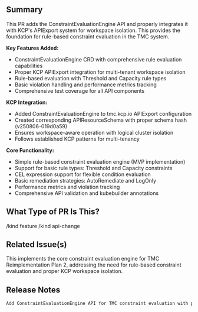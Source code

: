 <!--

Thanks for creating a pull request!
If this is your first time, please make sure to review CONTRIBUTING.MD.

-->

## Summary

This PR adds the ConstraintEvaluationEngine API and properly integrates it with KCP's APIExport system for workspace isolation. This provides the foundation for rule-based constraint evaluation in the TMC system.

**Key Features Added:**
- ConstraintEvaluationEngine CRD with comprehensive rule evaluation capabilities
- Proper KCP APIExport integration for multi-tenant workspace isolation  
- Rule-based evaluation with Threshold and Capacity rule types
- Basic violation handling and performance metrics tracking
- Comprehensive test coverage for all API components

**KCP Integration:**
- Added ConstraintEvaluationEngine to tmc.kcp.io APIExport configuration
- Created corresponding APIResourceSchema with proper schema hash (v250806-019d0a59)
- Ensures workspace-aware operation with logical cluster isolation
- Follows established KCP patterns for multi-tenancy

**Core Functionality:**
- Simple rule-based constraint evaluation engine (MVP implementation)
- Support for basic rule types: Threshold and Capacity constraints
- CEL expression support for flexible condition evaluation
- Basic remediation strategies: AutoRemediate and LogOnly
- Performance metrics and violation tracking
- Comprehensive API validation and kubebuilder annotations

## What Type of PR Is This?

/kind feature
/kind api-change

## Related Issue(s)

This implements the core constraint evaluation engine for TMC Reimplementation Plan 2, addressing the need for rule-based constraint evaluation and proper KCP workspace isolation.

## Release Notes

```markdown
Add ConstraintEvaluationEngine API for TMC constraint evaluation with proper KCP workspace isolation support. This provides a foundational rule-based evaluation engine for session binding constraints with basic violation handling and performance tracking.
```